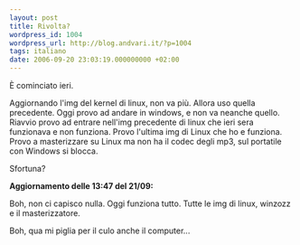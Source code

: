 ```yaml
---
layout: post
title: Rivolta?
wordpress_id: 1004
wordpress_url: http://blog.andvari.it/?p=1004
tags: italiano
date: 2006-09-20 23:03:19.000000000 +02:00
---
```

È cominciato ieri.

Aggiornando l'img del kernel di linux, non va più. Allora uso quella precedente.
Oggi provo ad andare in windows, e non va neanche quello.
Riavvio provo ad entrare nell'img precedente di linux che ieri sera funzionava e non funziona.
Provo l'ultima img di Linux che ho e funziona.
Provo a masterizzare su Linux ma non ha il codec degli mp3, sul portatile con Windows si blocca.

Sfortuna?

<strong>Aggiornamento delle 13:47 del 21/09:</strong>

Boh, non ci capisco nulla. Oggi funziona tutto. Tutte le img di linux, winzozz e il masterizzatore.

Boh, qua mi piglia per il culo anche il computer...

